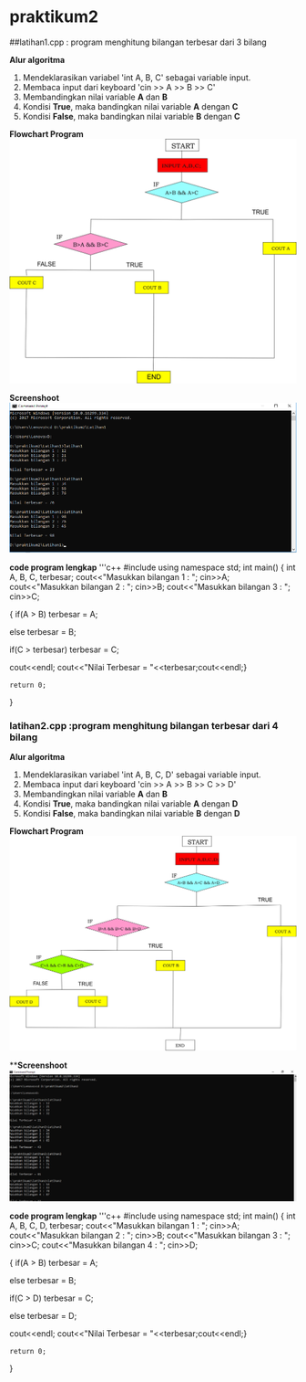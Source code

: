 # praktikum2
##latihan1.cpp : program menghitung bilangan terbesar dari 3 bilang

**Alur algoritma**
1. Mendeklarasikan variabel 'int A, B, C' sebagai variable input.
2. Membaca input dari keyboard 'cin >> A >> B >> C'
3. Membandingkan nilai variable **A** dan **B**
4. Kondisi **True**, maka bandingkan nilai variable **A** dengan **C**
5. Kondisi **False**, maka bandingkan nilai variable **B** dengan **C**

**Flowchart Program**
![Flowchart](https://raw.githubusercontent.com/fiqihalfiansyahzahari/praktikum2/master/FLOWCHART1.jpg)

**Screenshoot**
![Screenshoot](https://raw.githubusercontent.com/fiqihalfiansyahzahari/praktikum2/master/screnshoot1.png)

**code program lengkap**
'''c++
#include <iostream>
using namespace std;
int main()
{
int A, B, C, terbesar;
cout<<"Masukkan bilangan 1 : ";
 cin>>A;
cout<<"Masukkan bilangan 2 : ";
 cin>>B;
cout<<"Masukkan bilangan 3 : ";
 cin>>C;

{
if(A > B)
terbesar = A;

else
terbesar = B;

if(C > terbesar)
terbesar = C;

cout<<endl;
cout<<"Nilai Terbesar = "<<terbesar;cout<<endl;}

    return 0;
}



### latihan2.cpp :program menghitung bilangan terbesar dari 4 bilang

**Alur algoritma**
1. Mendeklarasikan variabel 'int A, B, C, D' sebagai variable input.
2. Membaca input dari keyboard 'cin >> A >> B >> C >> D'
3. Membandingkan nilai variable **A** dan **B**
4. Kondisi **True**, maka bandingkan nilai variable **A** dengan **D**
5. Kondisi **False**, maka bandingkan nilai variable **B** dengan **D**

**Flowchart Program**
![Flowchart](https://raw.githubusercontent.com/fiqihalfiansyahzahari/praktikum2/master/FLOWCHARTLT2.jpg)

****Screenshoot**
![Screenshoot](https://raw.githubusercontent.com/fiqihalfiansyahzahari/praktikum2/master/Screnshoot2.png)

**code program lengkap**
'''c++
#include <iostream>
using namespace std;
int main()
{
int A, B, C, D, terbesar;
cout<<"Masukkan bilangan 1 : ";
 cin>>A;
cout<<"Masukkan bilangan 2 : ";
 cin>>B;
cout<<"Masukkan bilangan 3 : ";
 cin>>C;
cout<<"Masukkan bilangan 4 : ";
 cin>>D;

{
if(A > B)
terbesar = A;

else
terbesar = B;

if(C > D)
terbesar = C;

else
terbesar = D;

cout<<endl;
cout<<"Nilai Terbesar = "<<terbesar;cout<<endl;}

    return 0;
}
